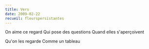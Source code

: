 ```yaml
---
title: Vers
date: 2009-02-22
recueil: fleurspersistantes
---
```


On aime ce regard
Qui pose des questions
Quand elles s'aperçoivent

Qu'on les regarde
Comme un tableau

